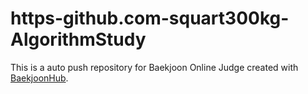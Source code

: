 # https-github.com-squart300kg-AlgorithmStudy
This is a auto push repository for Baekjoon Online Judge created with [BaekjoonHub](https://github.com/BaekjoonHub/BaekjoonHub).
